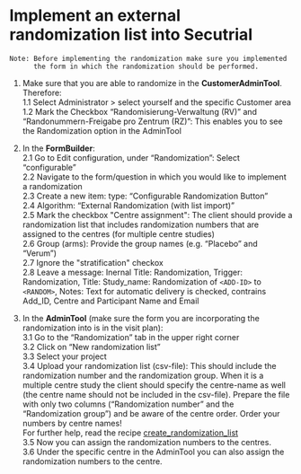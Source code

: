 # Implement an external randomization list into Secutrial
```
Note: Before implementing the randomization make sure you implemented
      the form in which the randomization should be performed.
```

1. Make sure that you are able to randomize in the **CustomerAdminTool**. Therefore:  
    1.1 Select Administrator > select yourself and the specific Customer area  
    1.2 Mark the Checkbox “Randomisierung-Verwaltung (RV)” and “Randonummern-Freigabe pro Zentrum (RZ)”: This enables you to see the Randomization option in the AdminTool  
    
 2. In the **FormBuilder**:  
   2.1 Go to Edit configuration, under “Randomization”: Select “configurable”  
   2.2 Navigate to the form/question in which you would like to implement a randomization  
   2.3 Create a new item: type: “Configurable Randomization Button”  
   2.4 Algorithm: “External Randomization (with list import)”  
   2.5 Mark the checkbox "Centre assignment": The client should provide a randomization list that includes randomization numbers that are assigned to the centres (for multiple centre studies)  
   2.6 Group (arms): Provide the group names (e.g. “Placebo” and “Verum”)  
   2.7 Ignore the "stratification" checkox  
   2.8 Leave a message: Inernal Title: Randomization, Trigger: Randomization, Title: Study_name: Randomization of ```<ADD-ID>``` to ```<RANDOM>```, Notes: Text for automatic delivery is checked, contrains Add_ID, Centre and Participant Name and Email  

3. In the **AdminTool** (make sure the form you are incorporating the randomization into is in the visit plan):  
  3.1 Go to the “Randomization” tab in the upper right corner  
  3.2 Click on “New randomization list”  
  3.3 Select your project  
  3.4 Upload your randomization list (csv-file): This should include the randomization number and the randomization group. When it is a multiple centre study the client should specify the centre-name as well (the centre name should not be included in the csv-file). Prepare the file with only two columns (“Randomization number” and the “Randomization group”) and be aware of the centre order. Order your numbers by centre names!   
  For further help, read the recipe [create_randomization_list](https://swissclinicaltrialorganisation.github.io/DM_secuTrial_recipes/create_randomization_list/)    
  3.5 Now you can assign the randomization numbers to the centres.  
  3.6 Under the specific centre in the AdminTool you can also assign the randomization numbers to the centre.  
     
